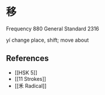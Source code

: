 # 移
Frequency 880
General Standard 2316

yí
change place, shift; move about

## References
- [[HSK 5]]
- [[11 Strokes]]
- [[禾 Radical]]